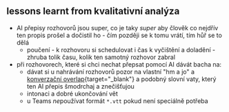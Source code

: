 ## lessons learnt from kvalitativní analýza

- AI přepisy rozhovorů jsou super, co je taky *super* aby člověk co nejdřív ten propis prošel a dočistil ho - čím později se k tomu vrátí, tím hůř se to dělá
  - poučení - k rozhovoru si schedulovat i čas k vyčištění a doladění - zhruba tolik času, kolik ten samotný rozhovor zabral
- při rozhovorech, které si chci nechat přepsat pomocí AI dávát bacha na:
  - dávat si u nahrávání rozhovorů pozor na vlastní "hm a jo" a [konverzační overlap](https://www.inc.com/jessica-stillman/conversation-style-interruption-cooperative-overlapping.html){target="_blank"} a podobný slovní vaty, který ten AI přepis šmodrchaj a znečišťujou
  - intonaci a dobré ukončování vět
  - u Teams *ne*používat formát `*.vtt` pokud není speciálně potřeba